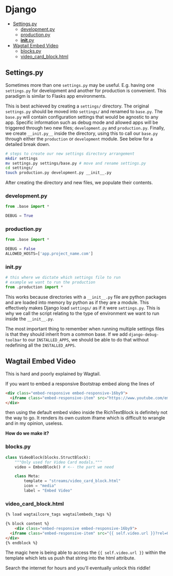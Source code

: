 # Django

<!-- vim-markdown-toc GFM -->

* [Settings.py](#settingspy)
  - [development.py](#developmentpy)
  - [production.py](#productionpy)
  - [__init__.py](#init__py)
* [Wagtail Embed Video](#wagtail-embed-video)
  - [blocks.py](#blockspy)
  - [video_card_block.html](#video_card_blockhtml)

<!-- vim-markdown-toc -->

## Settings.py

Sometimes more than one `settings.py` may be useful. E.g. having one `settings.py` for development and another for production is convenient. This paradigm is similar to Flasks app environments.

This is best achieved by creating a `settings/` directory. The original `settings.py` should be moved into `settings/` and renamed to `base.py`. The `base.py` will contain configuration settings that would be agnostic to any app. Specific information such as debug mode and allowed apps will be triggered through two new files; `development.py` and `production.py`. Finally, we create `__init.py__` inside the directory, using this to call our `base.py` through either the `production` or `development` module. See below for a detailed break down.

```sh
# steps to create our new settings directory arrangement
mkdir settings
mv settings.py settings/base.py # move and rename settings.py
cd settings/ 
touch production.py development.py __init__.py
```

After creating the directory and new files, we populate their contents.

### development.py

```python
from .base import *

DEBUG = True
```

### production.py

```python
from .base import *

DEBUG = False
ALLOWED_HOSTS=['app.project_name.com']
```

### __init__.py

```python
# this where we dictate which settings file to run
# example we want to run the production
from .production import *
```

This works because directories with a `__init__.py` file are python packages and are loaded into memory by python as if they are a module. This effectively makes Django load `settings/` as if it were `settings.py`. This is why we call the script relating to the type of environment we want to run inside the `__init__.py`. 

The most important thing to remember when running multiple settings files is that they should inherit from a common base. If we add `django-debug-toolbar` to our `INSTALLED_APPS`, we should be able to do that without redefining all the `INSTALLED_APPS`.

## Wagtail Embed Video

This is hard and poorly explained by Wagtail.

If you want to embed a responsive Bootstrap embed along the lines of 

```html
<div class="embed-responsive embed-responsive-16by9">
  <iframe class="embed-responsive-item" src="https://www.youtube.com/embed/zpOULjyy-n8?rel=0" allowfullscreen></iframe>
</div>
```

then using the default embed video inside the RichTextBlock is definitely not the way to go. It renders its own custom iframe which is difficult to wrangle and in my opinion, useless.

**How do we make it?**

### blocks.py
```python
class VideoBlock(blocks.StructBlock):
    """Only used for Video Card modals."""
    video = EmbedBlock() # <-- the part we need

    class Meta:
        template = "streams/video_card_block.html"
        icon = "media"
        label = "Embed Video"
```
### video_card_block.html
```html
{% load wagtailcore_tags wagtailembeds_tags %}

{% block content %}
    <div class="embed-responsive embed-responsive-16by9">
  <iframe class="embed-responsive-item" src="{{ self.video.url }}?rel=0" allowfullscreen></iframe>
</div>
{% endblock %}
```

The magic here is being able to access the `{{ self.video.url }}` within the template which lets us push that string into the html attribute.

Search the internet for hours and you'll eventually unlock this riddle!
